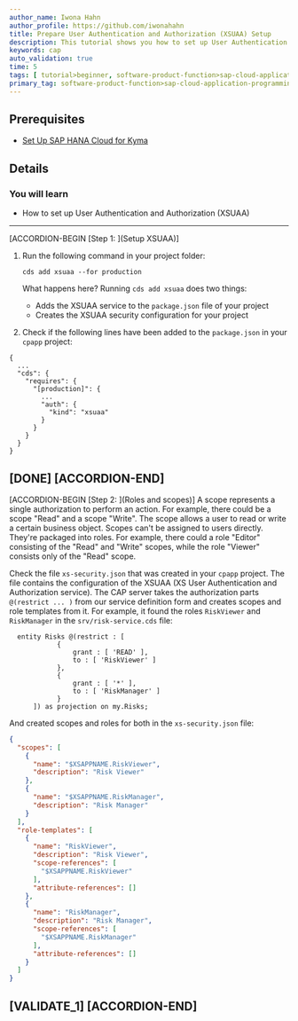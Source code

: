 ```yaml
---
author_name: Iwona Hahn
author_profile: https://github.com/iwonahahn
title: Prepare User Authentication and Authorization (XSUAA) Setup
description: This tutorial shows you how to set up User Authentication and Authorization (XSUAA).
keywords: cap
auto_validation: true
time: 5
tags: [ tutorial>beginner, software-product-function>sap-cloud-application-programming-model, programming-tool>node-js, software-product>sap-business-technology-platform, software-product>sap-btp-kyma-runtime, software-product>sap-fiori]
primary_tag: software-product-function>sap-cloud-application-programming-model
---
```


## Prerequisites
 - [Set Up SAP HANA Cloud for Kyma](btp-app-kyma-hana-cloud-setup)

## Details

### You will learn
 - How to set up User Authentication and Authorization (XSUAA)


---

[ACCORDION-BEGIN [Step 1: ](Setup XSUAA)]
1. Run the following command in your project folder:

    ```Shell/Bash
    cds add xsuaa --for production
    ```

    What happens here? Running `cds add xsuaa` does two things:

    - Adds the XSUAA service to the `package.json` file of your project
    - Creates the XSUAA security configuration for your project



2. Check if the following lines have been added to the `package.json` in your `cpapp` project:

  <!-- cpes-file package.json:$.cds.requires -->
  ```JSON[7-9]
  {
    ...
    "cds": {
      "requires": {
        "[production]": {
          ...
          "auth": {
            "kind": "xsuaa"
          }
        }
      }
    }
  }
  ```

[DONE]
[ACCORDION-END]
---
[ACCORDION-BEGIN [Step 2: ](Roles and scopes)]
A scope represents a single authorization to perform an action. For example, there could be a scope "Read" and a scope "Write". The scope allows a user to read or write a certain business object. Scopes can't be assigned to users directly. They're packaged into roles. For example, there could a role "Editor" consisting of the "Read" and "Write" scopes, while the role "Viewer" consists only of the "Read" scope.

Check the file `xs-security.json` that was created in your `cpapp` project. The file contains the configuration of the XSUAA (XS User Authentication and Authorization service). The CAP server takes the authorization parts `@(restrict ... )` from our service definition form and creates scopes and role templates from it. For example, it found the roles `RiskViewer` and `RiskManager` in the `srv/risk-service.cds` file:

```JavaScript[4,8]
  entity Risks @(restrict : [
            {
                grant : [ 'READ' ],
                to : [ 'RiskViewer' ]
            },
            {
                grant : [ '*' ],
                to : [ 'RiskManager' ]
            }
      ]) as projection on my.Risks;
```

And created scopes and roles for both in the `xs-security.json` file:

```JSON
{
  "scopes": [
    {
      "name": "$XSAPPNAME.RiskViewer",
      "description": "Risk Viewer"
    },
    {
      "name": "$XSAPPNAME.RiskManager",
      "description": "Risk Manager"
    }
  ],
  "role-templates": [
    {
      "name": "RiskViewer",
      "description": "Risk Viewer",
      "scope-references": [
        "$XSAPPNAME.RiskViewer"
      ],
      "attribute-references": []
    },
    {
      "name": "RiskManager",
      "description": "Risk Manager",
      "scope-references": [
        "$XSAPPNAME.RiskManager"
      ],
      "attribute-references": []
    }
  ]
}
```

[VALIDATE_1]
[ACCORDION-END]
---
